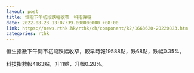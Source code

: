 ```yaml
---
layout: post
title: 恒指下午初段跌幅收窄　科指靠穩
date: 2022-08-23 13:07:39.000000000 +08:00
link: https://news.rthk.hk/rthk/ch/component/k2/1663620-20220823.htm
categories: rthk
---
```


恒生指數下午開市初段跌幅收窄，較早時報19588點，跌68點，跌幅0.35%。

科技指數報4163點，升11點，升幅0.28%。
